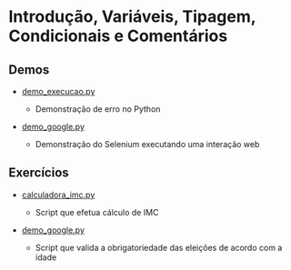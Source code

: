 # Introdução, Variáveis, Tipagem, Condicionais e Comentários

## Demos

- [demo_execucao.py](https://github.com/Wilberhg/python-rpa/blob/main/Aula1/Demos/demo_execucao.py)

    - Demonstração de erro no Python
    
- [demo_google.py](https://github.com/Wilberhg/python-rpa/blob/main/Aula1/Demos/demo_google.py)

    - Demonstração do Selenium executando uma interação web

## Exercícios

- [calculadora_imc.py](https://github.com/Wilberhg/python-rpa/blob/main/Aula1/Exercicios/calculadora_imc.py)

    - Script que efetua cálculo de IMC

- [demo_google.py](https://github.com/Wilberhg/python-rpa/blob/main/Aula1/Exercicios/validador_eleicao.py)

    - Script que valida a obrigatoriedade das eleições de acordo com a idade